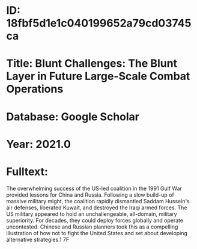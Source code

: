 # ID: 18fbf5d1e1c040199652a79cd03745ca
# Title: Blunt Challenges: The Blunt Layer in Future Large-Scale Combat Operations
# Database: Google Scholar
# Year: 2021.0
# Fulltext:
The overwhelming success of the US-led coalition in the 1991 Gulf War provided lessons for China and Russia.
Following a slow build-up of massive military might, the coalition rapidly dismantled Saddam Hussein's air defenses, liberated Kuwait, and destroyed the Iraqi armed forces.
The US military appeared to hold an unchallengeable, all-domain, military superiority.
For decades, they could deploy forces globally and operate uncontested.
Chinese and Russian planners took this as a compelling illustration of how not to fight the United States and set about developing alternative strategies.1 7F